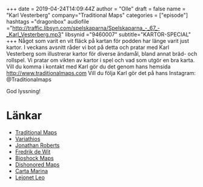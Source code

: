 +++
date = 2019-04-24T14:09:44Z
author = "Olle"
draft = false
name = "Karl Vesterberg"
company="Traditional Maps"
categories = ["episode"]
hashtags ="dragonbox"
audiofile ="http://traffic.libsyn.com/spelskaparna/Spelskaparna_-_67_-_Karl_Vesterberg.mp3"
libsynid ="9460007"
subtitle="KARTOR-SPECIAL"
+++ 
Något som varit en vit fläck på kartan för podden har länge varit just kartor. I veckans avsnitt råder vi bot på detta och pratar med Karl Vesterberg som illustrerar kartor för diverse ändamål, bland annat bräd- och rollspel. Vi pratar om vikten av kartor i spel och vad som utgör en bra karta.
Vill du komma i kontakt med Karl gör du det genom hans hemsida http://www.traditionalmaps.com
Vill du följa Karl gör det på hans Instagram: @Traditionalmaps

God lyssning!

# Länkar
* [Traditional Maps](https://traditionalmaps.com/)
* [Variathios](https://traditionalmaps.com/RPG-Illustrations)
* [Jonathan Roberts](http://www.fantasticmaps.com/)
* [Fredrik de Wit](https://en.wikipedia.org/wiki/Frederik_de_Wit)
* [Bioshock Maps](http://vignette3.wikia.nocookie.net/bioshock/images/e/e8/AtlanticExpressTrainMapAnim.gif/revision/latest?cb=20100407010830)
* [Dishonored Maps](https://www.youtube.com/watch?v=ZgYI3u_9yQo)
* [Carta Marina](https://en.wikipedia.org/wiki/Carta_marina#/media/File:Carta_Marina.jpeg)
* [Lejonet Leo](https://www.kungligaslotten.se/artiklar-och-film/nyheter/2018-07-22-legenden-leo.html)
